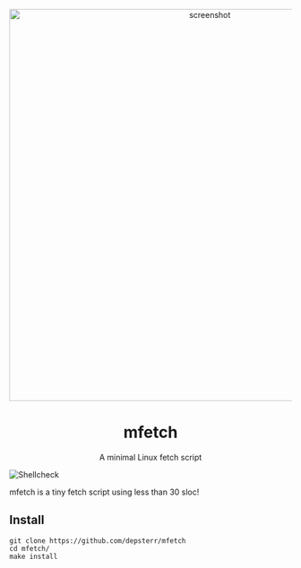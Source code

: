 <p align="center"><img alt="screenshot" src="https://images-ext-2.discordapp.net/external/GeeTn5951SAy9SDHFez2hhxyo6L3l2hucCLDTQVX2tc/%3Fwidth%3D1920%26height%3D1080/https/media.discordapp.net/attachments/767172954395639811/783806479538454548/unknown.png?width=1920&height=1080" width="700px"></p>
<h1 align="center">mfetch</h1>
<p align="center">A minimal Linux fetch script</p>

![Shellcheck](https://github.com/depsterr/mfetch/workflows/Shellcheck/badge.svg)

mfetch is a tiny fetch script using less than 30 sloc!

## Install
```
git clone https://github.com/depsterr/mfetch
cd mfetch/
make install
```



